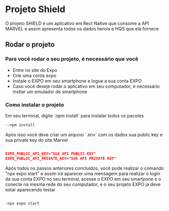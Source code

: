 <h1>Projeto Shield</h1>

<p>O projeto SHIELD é um aplicativo em Rect Native que consome a API MARVEL e assim apresenta todos os dados herois e HQS que ela fornece</p>
<h2>Rodar o projeto</h2>
<h3>Para você rodar o seu projeto, é necessário que você</h3>
<ul>
<li>Entre no site do <a src="expo.dev">Expo</a></li>
<li>Crie uma conta expo</li>
<li>Instale o EXPO em seu smartphone e logue a sua conta EXPO</li>
<li>Caso você deseje rodar o aplicativo em seu computador, é necessário instlar um emulador de smartphone</li>
</ul>
<h3>Como instalar o projeto</h3>
<p>Em seu terminal, digite `npm install` para instalar todos os pacotes</p>

```bash
--npm install
```

<p>Após isso você deve criar um arquivo `.env` com os dados sua public key e sua private key do site <a src="https://developer.marvel.com/account">Marvel</a></p>

```JSON

EXPO_PUBLIC_API_KEY="SUA API PUBLIC KEY"
EXPO_PUBLIC_API_PRIVATE_KEY="SUA API PRIVATE KEY"

```

<p>Após todos os passos anteriores concluidos, você pode realizar o comando "npx expo start" e assim irá aparecer uma mensagem para realizar o login da sua conta EXPO no seu terminal, acesse o EXPO em seu smartpone e o conecte na mesma rede do seu computador, e o seu projeto EXPO ja deve estar aparecendo testar</p>

```bash

-npx expo start
```

